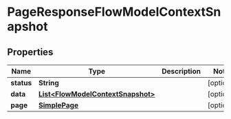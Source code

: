 

# PageResponseFlowModelContextSnapshot


## Properties

| Name | Type | Description | Notes |
|------------ | ------------- | ------------- | -------------|
|**status** | **String** |  |  [optional] |
|**data** | [**List&lt;FlowModelContextSnapshot&gt;**](FlowModelContextSnapshot.md) |  |  [optional] |
|**page** | [**SimplePage**](SimplePage.md) |  |  [optional] |



